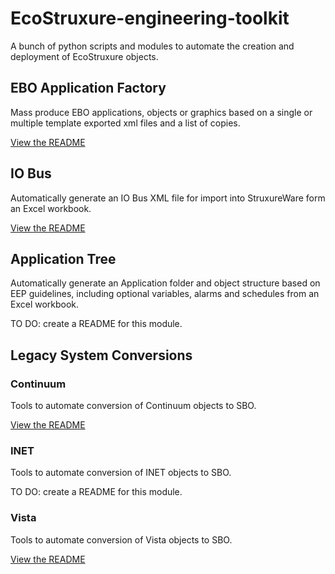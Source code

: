 # EcoStruxure-engineering-toolkit
A bunch of python scripts and modules to automate the creation and deployment of EcoStruxure objects.

## EBO Application Factory
Mass produce EBO applications, objects or graphics based on a single or multiple template exported xml files and a list of copies.

[View the README](ebo_app_factory/README.md)

## IO Bus
Automatically generate an IO Bus XML file for import into StruxureWare form an Excel workbook.

[View the README](IO_bus/README.md)

## Application Tree
Automatically generate an Application folder and object structure based on EEP guidelines, including optional variables, alarms and schedules from an Excel workbook.

TO DO: create a README for this module.

## Legacy System Conversions

### Continuum
 Tools to automate conversion of Continuum objects to SBO.

[View the README](legacy_system/continuum/README.md)

### INET
 Tools to automate conversion of INET objects to SBO.

 TO DO: create a README for this module.

### Vista
 Tools to automate conversion of Vista objects to SBO.

 [View the README](legacy_system/vista/README.md)

